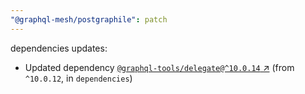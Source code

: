```yaml
---
"@graphql-mesh/postgraphile": patch
---
```

dependencies updates:
  - Updated dependency [`@graphql-tools/delegate@^10.0.14` ↗︎](https://www.npmjs.com/package/@graphql-tools/delegate/v/10.0.14) (from `^10.0.12`, in `dependencies`)
